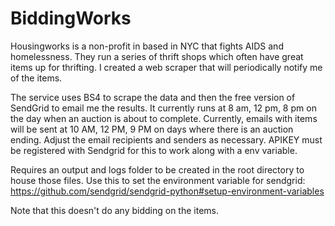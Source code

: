 # BiddingWorks

Housingworks is a non-profit in based in NYC that fights AIDS and homelessness. They run a series of thrift shops which often have great items up for thrifting.
I created a web scraper that will periodically notify me of the items. 

The service uses BS4 to scrape the data and then the free version of SendGrid to email me the results. It currently runs at 8 am, 12 pm, 8 pm on the day when an auction is about to complete.
Currently, emails with items will be sent at 10 AM, 12 PM, 9 PM on days where there is an auction ending.
Adjust the email recipients and senders as necessary. APIKEY must be registered with Sendgrid for this to work along with a env variable.

Requires an output and logs folder to be created in the root directory to house those files.
Use this to set the environment variable for sendgrid: 
https://github.com/sendgrid/sendgrid-python#setup-environment-variables

Note that this doesn't do any bidding on the items.

